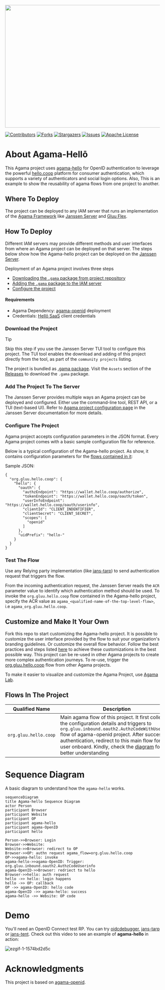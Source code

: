 <p align="center">
  <img width="600" height="400" src="https://github.com/GluuFederation/agama-hello/assets/20867846/5158d850-dc31-4e09-a952-f8d89294dd89">
</p>

<!-- These are statistics for this repository-->
[![Contributors][contributors-shield]][contributors-url]
[![Forks][forks-shield]][forks-url]
[![Stargazers][stars-shield]][stars-url]
[![Issues][issues-shield]][issues-url]
[![Apache License][license-shield]][license-url]

# About Agama-Hellō

This Agama project uses [agama-hello](https://github.com/GluuFederation/agama-hello) 
for OpenID authentication to leverage the powerful [hello.coop](https://hello.coop) 
platform for consumer authentication, which supports a variety of 
authenticators and social login options. Also, This is an example to show the 
reusability of agama flows from one project to another.


## Where To Deploy

The project can be deployed to any IAM server that runs an implementation of 
the [Agama Framework](https://docs.jans.io/head/agama/introduction/) like 
[Janssen Server](https://jans.io) and [Gluu Flex](https://gluu.org/flex/).



## How To Deploy

Different IAM servers may provide different methods and 
user interfaces from where an Agama project can be deployed on that server. 
The steps below show how the Agama-hello project can be deployed on the 
[Janssen Server](https://jans.io). 

Deployment of an Agama project involves three steps

- [Downloading the `.gama` package from project repository](#download-the-project)
- [Adding the `.gama` package to the IAM server](#add-the-project-to-the-server)
- [Configure the project](#configure-the-project)


#### Requirements
- Agama Dependency: [agama-openid](https://github.com/GluuFederation/agama-openid) deployment
- Credentials: [Hellō SaaS](https://hello.coop) client credentials


### Download the Project

> [!TIP]
> Skip this step if you use the Janssen Server TUI tool to 
> configure this project. The TUI tool enables the download and adding of this 
> project directly from the tool, as part of the `community projects` listing. 

The project is bundled as 
[.gama package](https://docs.jans.io/head/agama/gama-format/). 
Visit the `Assets` section of the 
[Releases](https://github.com/GluuFederation/agama-hello/releases) to download 
the `.gama` package.



### Add The Project To The Server

 The Janssen Server provides multiple ways an Agama project can be 
 deployed and configured. Either use the command-line tool, REST API, or a 
 TUI (text-based UI). Refer to [Agama project configuration page](https://docs.jans.io/head/admin/config-guide/auth-server-config/agama-project-configuration/) in the Janssen Server documentation for more details.




### Configure The Project

Agama project accepts configuration parameters in the JSON format. Every Agama 
project comes with a basic sample configuration file for reference.

Below is a typical configuration of the Agama-hello project. As show, it contains
configuration parameters for the [flows contained in it](#flows-in-the-project):

Sample JSON:
```
{
  "org.gluu.hello.coop": {
    "hello": {
      "oauth": {
        "authzEndpoint": "https://wallet.hello.coop/authorize",
        "tokenEndpoint": "https://wallet.hello.coop/oauth/token",
        "userInfoEndpoint": "https://wallet.hello.coop/oauth/userinfo",
        "clientId": "CLIENT_INDENTIFIER",
        "clientSecret": "CLIENT_SECRET",
        "scopes": [
          "openid"
        ]
      },
      "uidPrefix": "hello-"
    }
  }
}
```


### Test The Flow

Use any Relying party implementation (like [jans-tarp](https://github.com/JanssenProject/jans/tree/main/demos/jans-tarp)) 
to send authentication request that triggers the flow.

From the incoming authentication request, the Janssen Server reads the `ACR` 
parameter value to identify which authentication method should be used. 
To invoke the `org.gluu.hello.coop` flow contained in the  Agama-hello project, 
specify the ACR value as `agama_<qualified-name-of-the-top-level-flow>`, 
i.e  `agama_org.gluu.hello.coop`.


## Customize and Make It Your Own

Fork this repo to start customizing the Agama-hello project. It is possible to 
customize the user interface provided by the flow to suit your organization's 
branding 
guidelines. Or customize the overall flow behavior. Follow the best 
practices and steps listed 
[here](https://docs.jans.io/head/admin/developer/agama/agama-best-practices/#project-reuse-and-customizations) 
to achieve these customizations in the best possible way.
This  project can be re-used in other Agama projects to create more complex
 authentication journeys. To re-use, trigger the 
 [org.gluu.hello.coop](#flows-in-the-project) flow from other Agama projects.

To make it easier to visualize and customize the Agama Project, use 
[Agama Lab](https://cloud.gluu.org/agama-lab/login).

## Flows In The Project 

| Qualified Name | Description |
|----------------|-------------|
| `org.gluu.hello.coop`| Main agama flow of this project. It first collects the configuration details and triggers to `org.gluu.inbound.oauth2.AuthzCodeWithUserInfo` flow of agama-openid project. After successful authentication, redirect to this main flow for the user onboard. Kindly, check the [diagram](#sequence-diagram) for better understanding |


# Sequence Diagram
A basic diagram to understand how the `agama-hello` works. 

```mermaid
sequenceDiagram
title Agama-hello Sequence Diagram
actor Person
participant Browser
participant Website
participant OP
participant agama-hello
participant agama-OpenID
participant hello
 
Person->>Browser: Login
Browser->>Website: 
Website->>Browser: redirect to OP
Browser->>OP: authn request agama_flow=org.gluu.hello.coop
OP->>agama-hello: invoke
agama-hello->>agama-OpenID: Trigger: org.gluu.inbound.oauth2.AuthzCodeUserinfo
agama-OpenID->>Browser: redriect to hello
Browser->>hello: auth request
hello ->> hello: login happens
hello ->> OP: callback
OP ->> agama-OpenID: hello code
agama-OpenID ->> agama-hello: success
agama-hello ->> Website: OP code
```




# Demo
 
You'll need an OpenID Connect test RP. You can try [oidcdebugger](https://oidcdebugger.com/),
[jans-tarp](https://github.com/JanssenProject/jans/tree/main/demos/jans-tarp) or [jans-tent](https://github.com/JanssenProject/jans/tree/main/demos/jans-tent). 
Check out this video to see an example of **agama-hello** in action: 

![ezgif-1-1574bd2d5c](https://github.com/GluuFederation/agama-hello/assets/20867846/79c70c6c-b4fa-42d2-9ed6-00e5186b4f0d)

<!-- 
![ezgif com-video-to-gif](https://github.com/GluuFederation/agama-hello/assets/20867846/2158f064-ff8b-430f-a382-32e5e360a3cf)
-->

# Acknowledgments

This project is based on [agama-openid](https://github.com/GluuFederation/agama-openid).

<!-- This are stats url reference for this repository -->
[contributors-shield]: https://img.shields.io/github/contributors/GluuFederation/agama-hello.svg?style=for-the-badge
[contributors-url]: https://github.com/GluuFederation/agama-hello/graphs/contributors
[forks-shield]: https://img.shields.io/github/forks/GluuFederation/agama-hello.svg?style=for-the-badge
[forks-url]: https://github.com/GluuFederation/agama-hello/network/members
[stars-shield]: https://img.shields.io/github/stars/GluuFederation/agama-hello?style=for-the-badge
[stars-url]: https://github.com/GluuFederation/agama-hello/stargazers
[issues-shield]: https://img.shields.io/github/issues/GluuFederation/agama-hello.svg?style=for-the-badge
[issues-url]: https://github.com/GluuFederation/agama-hello/issues
[license-shield]: https://img.shields.io/github/license/GluuFederation/agama-hello.svg?style=for-the-badge
[license-url]: https://github.com/GluuFederation/agama-hello/blob/master/LICENSE
